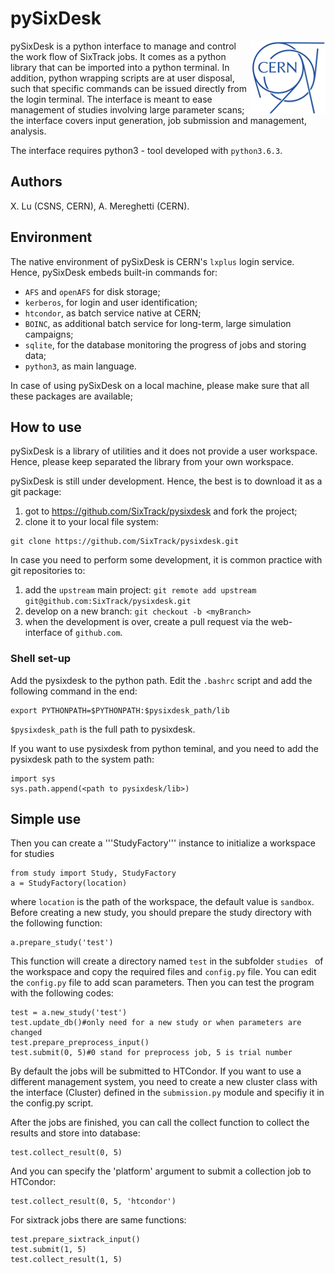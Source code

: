 # pySixDesk

<img src="CERN-logo.png" align="right">

pySixDesk is a python interface to manage and control the work flow of SixTrack jobs.
It comes as a python library that can be imported into a python terminal.
In addition, python wrapping scripts are at user disposal, such that specific commands can be issued directly from the login terminal.
The interface is meant to ease management of studies involving large parameter scans; the interface covers input generation, job submission and management, analysis.

The interface requires python3 - tool developed with `python3.6.3`.

## Authors

X.&nbsp;Lu (CSNS, CERN),
A.&nbsp;Mereghetti (CERN).

## Environment

The native environment of pySixDesk is CERN's `lxplus` login service. Hence, pySixDesk embeds built-in commands for:
   * `AFS` and `openAFS` for disk storage;
   * `kerberos`, for login and user identification;
   * `htcondor`, as batch service native at CERN;
   * `BOINC`, as additional batch service for long-term, large simulation campaigns;
   * `sqlite`, for the database monitoring the progress of jobs and storing data;
   * `python3`, as main language.
   
In case of using pySixDesk on a local machine, please make sure that all these packages are available;

## How to use
pySixDesk is a library of utilities and it does not provide a user workspace.
Hence, please keep separated the library from your own workspace.

pySixDesk is still under development. Hence, the best is to download it as a git package:
   1. got to https://github.com/SixTrack/pysixdesk and fork the project;
   1. clone it to your local file system:
   ```shell
git clone https://github.com/SixTrack/pysixdesk.git
```

In case you need to perform some development, it is common practice with git repositories to:
   1. add the `upstream` main project: ```git remote add upstream git@github.com:SixTrack/pysixdesk.git```
   1. develop on a new branch: ```git checkout -b <myBranch>```
   1. when the development is over, create a pull request via the web-interface of `github.com`.

### Shell set-up
Add the pysixdesk to the python path. Edit the ```.bashrc``` script and add the following command in the end:
```shell
export PYTHONPATH=$PYTHONPATH:$pysixdesk_path/lib
```
```$pysixdesk_path``` is the full path to pysixdesk.

If you want to use pysixdesk from python teminal, and you need to add the pysixdesk path to the system path:
```shell
import sys
sys.path.append(<path to pysixdesk/lib>)
```

## Simple use

Then you can create a '''StudyFactory''' instance to initialize a workspace for studies
```shell
from study import Study, StudyFactory
a = StudyFactory(location)
```
where ```location``` is the path of the workspace, the default value is
```sandbox```. Before creating a new study,
you should prepare the study directory with the following function:
```shell
a.prepare_study('test')
```
This function will create a directory named ```test``` in the subfolder
```studies ``` of the workspace and copy the required files and ```config.py```
file.
You can edit the ```config.py``` file to add scan parameters. 
Then you can test the program with the following codes: 

```shell
test = a.new_study('test')
test.update_db()#only need for a new study or when parameters are changed
test.prepare_preprocess_input()
test.submit(0, 5)#0 stand for preprocess job, 5 is trial number 
```
By default the jobs will be submitted to HTCondor. If you want to use a different
management system, you need to create a new cluster class with the interface (Cluster)
defined in the ```submission.py``` module and specifiy it in the config.py script.

After the jobs are finished, you can call the collect function to collect the
results and store into database:
```shell
test.collect_result(0, 5)
```
And you can specify the 'platform' argument to submit a
collection job to HTCondor:
```shell
test.collect_result(0, 5, 'htcondor')
```
For sixtrack jobs there are same functions:
```shell
test.prepare_sixtrack_input()
test.submit(1, 5)
test.collect_result(1, 5)
```
